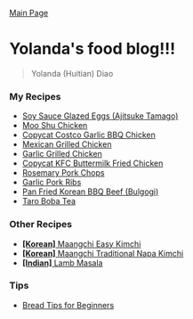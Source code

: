 [Main Page](https://yolanda-ht.github.io/YoloCookBlob/)

# Yolanda's food blog!!!

> Yolanda (Huitian) Diao

### My Recipes
- [Soy Sauce Glazed Eggs (Ajitsuke Tamago)](Egg/AjitsukeTamago.MD)
- [Moo Shu Chicken](Chicken/MooShuChicken.MD)
- [Copycat Costco Garlic BBQ Chicken](Chicken/CopycatCostcoGarlicBBQChicken.MD)
- [Mexican Grilled Chicken](Chicken/MexicanGrilledChicken.MD)
- [Garlic Grilled Chicken](Chicken/GarlicGrilledChicken.MD)
- [Copycat KFC Buttermilk Fried Chicken](Chicken/CopycatKFCButtermilkFriedChicken.MD)
- [Rosemary Pork Chops](Pork/RosemaryPorkChops.MD)
- [Garlic Pork Ribs](Pork/GarlicPorkRibs.MD)
- [Pan Fried Korean BBQ Beef (Bulgogi)](Beef/PanFriedKoreanBBQBeef.MD)
- [Taro Boba Tea](Drinks/TaroBobaTea.MD)

### Other Recipes
- [**[Korean]** Maangchi Easy Kimchi](https://www.maangchi.com/recipe/easy-kimchi)
- [**[Korean]** Maangchi Traditional Napa Kimchi](https://www.maangchi.com/recipe/tongbaechu-kimchi)
- [**[Indian]** Lamb Masala](https://veenaazmanov.com/indian-slow-cooked-lamb-masala-aka-mutton-masala/)

### Tips
- [Bread Tips for Beginners](Bread/BreadTipsForBeginners.MD)
